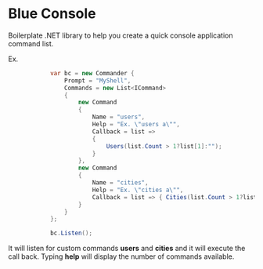 # Blue Console

Boilerplate .NET library to help you create a quick console application command list.

Ex.

```cs
            var bc = new Commander {
                Prompt = "MyShell",
                Commands = new List<ICommand>
                {
                    new Command
                    {
                        Name = "users",
                        Help = "Ex. \"users a\"",
                        Callback = list =>
                        {
                            Users(list.Count > 1?list[1]:"");
                        }
                    },
                    new Command
                    {
                        Name = "cities",
                        Help = "Ex. \"cities a\"",
                        Callback = list => { Cities(list.Count > 1?list[1]:""); }
                    }
                }
            };

            bc.Listen();
```

It will listen for custom commands **users** and **cities** and it will execute the call back. Typing **help** will display the number of commands available.

